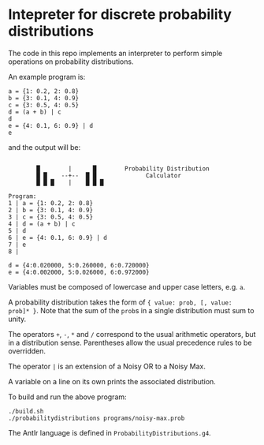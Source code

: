 # Intepreter for discrete probability distributions

The code in this repo implements an interpreter to perform simple operations
on probability distributions.

An example program is:

```
a = {1: 0.2, 2: 0.8}
b = {3: 0.1, 4: 0.9}
c = {3: 0.5, 4: 0.5}
d = (a + b) | c
d
e = {4: 0.1, 6: 0.9} | d
e
```

and the output will be:

```

        █        |      █        Probability Distribution
        █ █    --+--  █ █              Calculator
        █ █ █    |    █ █ █

Program:
1 | a = {1: 0.2, 2: 0.8}
2 | b = {3: 0.1, 4: 0.9}
3 | c = {3: 0.5, 4: 0.5}
4 | d = (a + b) | c
5 | d
6 | e = {4: 0.1, 6: 0.9} | d
7 | e
8 | 

d = {4:0.020000, 5:0.260000, 6:0.720000}
e = {4:0.002000, 5:0.026000, 6:0.972000}
```

Variables must be composed of lowercase and upper case letters, e.g. `a`.

A probability distribution takes the form of `{ value: prob, [, value: prob]* }`.
Note that the sum of the `prob`s in a single distribution must sum to unity.

The operators `+`, `-`, `*` and `/` correspond to the usual arithmetic
operators, but in a distribution sense. Parentheses allow the usual precedence
rules to be overridden.

The operator `|` is an extension of a Noisy OR to a Noisy Max.

A variable on a line on its own prints the associated distribution.

To build and run the above program:

```
./build.sh
./probabilitydistributions programs/noisy-max.prob
```

The Antlr language is defined in `ProbabilityDistributions.g4`.